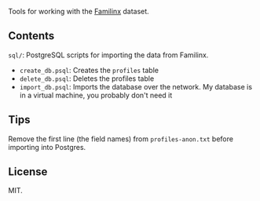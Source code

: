 Tools for working with the [Familinx](https://familinx.org) dataset.

## Contents

`sql/`: PostgreSQL scripts for importing the data from Familinx.

- `create_db.psql`: Creates the `profiles` table
- `delete_db.psql`: Deletes the profiles table
- `import_db.psql`: Imports the database over the network. My database is in a virtual machine, you probably don't need it

## Tips

Remove the first line (the field names) from `profiles-anon.txt` before importing into Postgres.

## License

MIT.
